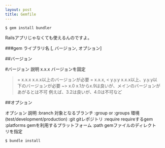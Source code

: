 ```yaml
---
layout: post
title: Gemfile
---
```


```bash
$ gem install bundler
```

Railsアプリじゃなくても使えるんのですよ。

###gem ライブラリ名 [, バージョン, オプション]



##バージョン

#バージョン	説明
x.x.x	バージョンを固定
>= x.x.x	x.x.x以上のバージョンが必要
>= x.x.x, < y.y.y	x.x.x以上、y.y.y以下のバージョンが必要
~> x.0	x.1からx.9は良いが、メインのバージョンがあがるとは不可
例えば、3.2は良いが、4.0は不可など

##オプション

オプション	説明
:branch	対象となるブランチ
:group or :groups	環境(test/development/production)
:git	gitレポジトリ
:require	requireするgem
:platforms	gemを利用するプラットフォーム
:path	gemファイルのディレクトリを指定



```bash
$ bundle install
```
